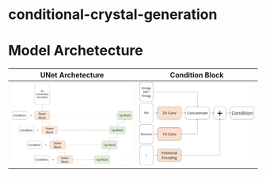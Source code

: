 # conditional-crystal-generation

# Model Archetecture

UNet Archetecture            |  Condition Block
:---------------------------:|:-------------------------:
<img src="images/UNet_archetecture.jpg" alt="drawing" width="400"/>|<img src="images/condition_block_archetecture.jpg" alt="drawing" width="400"/>



